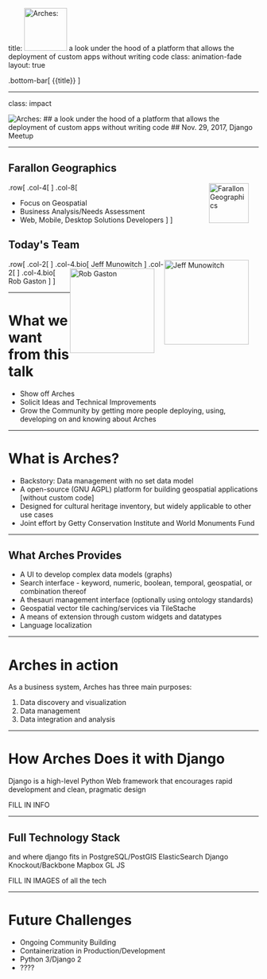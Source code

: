 title: <img src="https://www.archesproject.org/wp-content/uploads/2017/03/arches-logo-tm-only.svg" alt="Arches:" id="logo" width="86vw"> a look under the hood of a platform that allows the deployment of custom apps without writing code
class: animation-fade
layout: true

<!-- This slide will serve as the base layout for all your slides -->
.bottom-bar[
  {{title}}
]

---

class: impact

<img src="https://www.archesproject.org/wp-content/uploads/2017/03/arches-logo-tm-only.svg" alt="Arches:" id="logo" data-height-percentage="10" data-actual-width="300" data-actual-height="67">
## a look under the hood of a platform that allows the deployment of custom apps without writing code
## Nov. 29, 2017, Django Meetup

---
<!-- Adam -->

## Farallon Geographics
.row[
.col-4[
[<img src="http://fargeo.com/cms/wp-content/uploads/2015/09/logo.png" alt="Farallon Geographics" height="80px" style="float:right;margin-right:20px;">](http://www.fargeo.com)
]
.col-8[
- Focus on Geospatial
- Business Analysis/Needs Assessment
- Web, Mobile, Desktop Solutions Developers
]
]

## Today's Team
.row[
.col-2[
<img src="http://fargeo.com/cms/wp-content/uploads/2015/12/jeff-gray.jpg" alt="Jeff Munowitch" height="170px" style="float:right;margin-right:20px;">
]
.col-4.bio[
Jeff Munowitch <!-- GIS Generalist, Web Developer -->
]
.col-2[
<img src="http://fargeo.com/cms/wp-content/uploads/2015/12/rob-gray.jpg" alt="Rob Gaston" height="170px" style="float:right;margin-right:20px;">
]
.col-4.bio[
Rob Gaston <!-- Master Front-end Developer, but really also quite good at everything else -->
]
]




---
<!-- Adam -->

# What we want from this talk
- Show off Arches
- Solicit Ideas and Technical Improvements
- Grow the Community by getting more people deploying, using, developing on and knowing about Arches

---
<!-- Cyrus -->
# What is Arches?

- Backstory: Data management with no set data model
- A open-source (GNU AGPL) platform for building geospatial applications [without custom code]
- Designed for cultural heritage inventory, but widely applicable to other use cases
- Joint effort by Getty Conservation Institute and World Monuments Fund

---
## What Arches Provides

- A UI to develop complex data models (graphs)
- Search interface - keyword, numeric, boolean, temporal, geospatial, or combination thereof
- A thesauri management interface (optionally using ontology standards)
- Geospatial vector tile caching/services via TileStache
- A means of extension through custom widgets and datatypes
- Language localization

---
<!-- Rob -->
# Arches in action
As a business system, Arches has three main purposes:

1. Data discovery and visualization
    <!-- - Contextual search and visualization tools (strings, concepts, geospatial, temporal) -->
    <!-- - Reports -->
2. Data management
    <!-- - dynamic forms for managing business data -->
    <!-- - "Reference Data Manager" for managing shared thesauri -->
    <!-- - "Arches designer" for creating custom schema and forms without coding -->
3. Data integration and analysis

---
<!-- Ryan -->
# How Arches Does it with Django

Django is a high-level Python Web framework that encourages rapid development and clean, pragmatic design

FILL IN INFO

---
<!-- Jeff -->
## Full Technology Stack

and where django fits in
PostgreSQL/PostGIS
ElasticSearch
Django
Knockout/Backbone
Mapbox GL JS

FILL IN IMAGES of all the tech

---
<!-- Jeff -->
# Future Challenges

- Ongoing Community Building
- Containerization in Production/Development
- Python 3/Django 2
- ????
